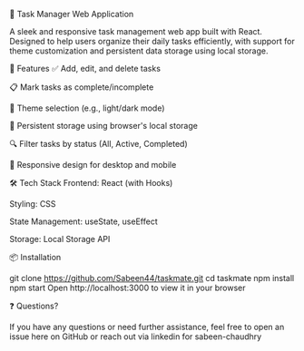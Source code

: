 📝 Task Manager Web Application

A sleek and responsive task management web app built with React. Designed to help users organize their daily tasks efficiently, with support for theme customization and persistent data storage using local storage.

🚀 Features
✅ Add, edit, and delete tasks

📋 Mark tasks as complete/incomplete

🎨 Theme selection (e.g., light/dark mode)

💾 Persistent storage using browser's local storage

🔍 Filter tasks by status (All, Active, Completed)

📱 Responsive design for desktop and mobile

🛠️ Tech Stack
Frontend: React (with Hooks)

Styling: CSS 

State Management: useState, useEffect

Storage: Local Storage API

📦 Installation


git clone https://github.com/Sabeen44/taskmate.git
cd taskmate
npm install
npm start
Open http://localhost:3000 to view it in your browser


❓ Questions?

If you have any questions or need further assistance, feel free to open an issue here on GitHub or reach out via linkedin for sabeen-chaudhry

